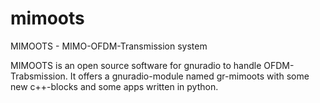 # mimoots
MIMOOTS - MIMO-OFDM-Transmission system

MIMOOTS is an open source software for gnuradio to handle OFDM-Trabsmission.
It offers a gnuradio-module named gr-mimoots with some new c++-blocks and some apps written in python.

